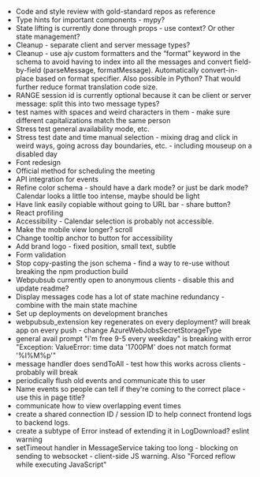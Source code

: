 * Code and style review with gold-standard repos as reference
* Type hints for important components - mypy?
* State lifting is currently done through props - use context? Or other state management?
* Cleanup - separate client and server message types?
* Cleanup - use ajv custom formatters and the “format” keyword in the schema to avoid having to index into all the messages and convert field-by-field (parseMessage, formatMessage). Automatically convert-in-place based on format specifier. Also possible in Python? That would further reduce format translation code size.
* RANGE session id is currently optional because it can be client or server message: split this into two message types?
* test names with spaces and weird characters in them - make sure different capitalizations match the same person
* Stress test general availability mode, etc.
* Stress test date and time manual selection - mixing drag and click in weird ways, going across day boundaries, etc. - including mouseup on a disabled day
* Font redesign
* Official method for scheduling the meeting
* API integration for events
* Refine color schema - should have a dark mode? or just be dark mode? Calendar looks a little too intense, maybe should be light
* Have link easily copiable without going to URL bar - share button?
* React profiling
* Accessibility - Calendar selection is probably not accessible.
* Make the mobile view longer? scroll
* Change tooltip anchor to button for accessibility
* Add brand logo - fixed position, small text, subtle
* Form validation
* Stop copy-pasting the json schema - find a way to re-use without breaking the npm production build
* Webpubsub currently open to anonymous clients - disable this and update readme?
* Display messages code has a lot of state machine redundancy - combine with the main state machine
* Set up deployments on development branches
* webpubsub_extension key regenerates on every deployment? will break app on every push - change AzureWebJobsSecretStorageType
* general avail prompt "i'm free 9-5 every weekday" is breaking with error "Exception: ValueError: time data '1700PM' does not match format '%I%M%p'"
* message handler does sendToAll - test how this works across clients - probably will break
* periodically flush old events and communicate this to user
* Name events so people can tell if they're coming to the correct place - use this in page title?
* communicate how to view overlapping event times
* create a shared connection ID / session ID to help connect frontend logs to backend logs.
* create a subtype of Error instead of extending it in LogDownload? eslint warning
* setTimeout handler in MessageService taking too long - blocking on sending to websocket - client-side JS warning. Also "Forced reflow while executing JavaScript"
